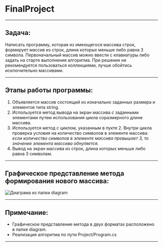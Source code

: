 # FinalProject
***
## Задача:
Написать программу, которая из имеющегося массива строк, формирует массив из строк, длина которых меньше либо равна 3 символа. Первоначальный массив можно ввести с клавиатуры либо задать на старте выполнения алгоритма. При решении не рекомендуется пользоваться коллекциями, лучше обойтись исключительно массивами.
***
## Этапы работы программы:
1) Объявляется массив состоящий из изначально заданных размера и элементов типа string.
2) Используется метод вывода на экран массива с заданными элементами путем использования цикла соразмерного длине массива.
3) Используется метод с циклом, указанным в пукте 2. Внутри цикла проверка условия на количество символов в элементе массива: 
*если количество символов в элементе массива превышает 3, то значение элемента массива обнуляется.*
4) Вывод на экран массива из строк, длина которых меньше либо равна 3 символам.
***
## Графическое представление метода формирования нового массива:
![Диаграма из папки diagram](diagramjpg.jpg)
***
## Примечание:
* Графическое представление метода в двух форматах расположено в папке diagram.
* Реализация алгоритма по пути Project/Program.cs
***
